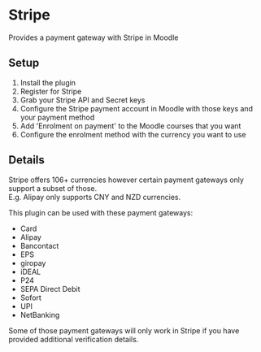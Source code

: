 # Stripe

Provides a payment gateway with Stripe in Moodle

## Setup

1. Install the plugin
2. Register for Stripe
3. Grab your Stripe API and Secret keys
4. Configure the Stripe payment account in Moodle with those keys and your payment method
5. Add 'Enrolment on payment' to the Moodle courses that you want
6. Configure the enrolment method with the currency you want to use

## Details

Stripe offers 106+ currencies however certain payment gateways only support a subset of those.  
E.g. Alipay only supports CNY and NZD currencies.

This plugin can be used with these payment gateways:

* Card
* Alipay
* Bancontact
* EPS
* giropay
* iDEAL
* P24
* SEPA Direct Debit
* Sofort
* UPI
* NetBanking

Some of those payment gateways will only work in Stripe if you have provided additional verification details.
